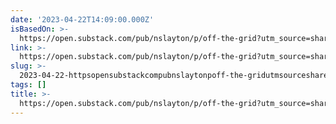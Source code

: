 ```yaml
---
date: '2023-04-22T14:09:00.000Z'
isBasedOn: >-
  https://open.substack.com/pub/nslayton/p/off-the-grid?utm_source=share&utm_medium=android
link: >-
  https://open.substack.com/pub/nslayton/p/off-the-grid?utm_source=share&utm_medium=android
slug: >-
  2023-04-22-httpsopensubstackcompubnslaytonpoff-the-gridutmsourceshareandutmmediumandroid
tags: []
title: >-
  https://open.substack.com/pub/nslayton/p/off-the-grid?utm_source=share&utm_medium=android
---
```



